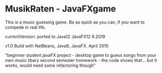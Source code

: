 # MusikRaten - JavaFXgame

This is a music guessing game. Be as quick as you can, if you want to compede in real life.

currentVersion:
ported to Java12 JavaFX12 6.2019

v1.0
Build with NetBeans, Java8, JavaFX.
April 2015

"beginner student javaFX project - desktop game to guess songs from your own music libary
second semester homework - the code shows that... but it works, would need some refactoring though"